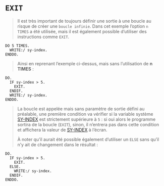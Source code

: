# **`EXIT`**

> Il est très important de toujours définir une sortie à une boucle au risque de créer une `boucle infinie`. Dans cet exemple l’option `n TIMES` a été utilisée, mais il est également possible d’utiliser des instructions comme `EXIT`.

```JS
DO 5 TIMES.
  WRITE:/ sy-index.
ENDDO.
```

> Ainsi en reprenant l’exemple ci-dessus, mais sans l’utilisation de **n TIMES** :

```JS
DO.
  IF sy-index > 5.
    EXIT.
  ENDIF.
  WRITE:/ sy-index.
ENDDO.
```

> La boucle est appelée mais sans paramètre de sortie défini au préalable, une première condition va vérifier si la variable système [SY-INDEX](../99_Help/02_SY-SYSTEM.md) est strictement supérieure à `5` : si oui alors le programme sortira de la boucle (`EXIT`), sinon, il n’entrera pas dans cette condition et affichera la valeur de [SY-INDEX](../99_Help/02_SY-SYSTEM.md) à l’écran.
>
> À noter qu’il aurait été possible également d’utiliser un `ELSE` sans qu’il n’y ait de changement dans le résultat :

```JS
DO.
  IF sy-index > 5.
    EXIT.
  ELSE.
    WRITE:/ sy-index.
  ENDIF.
ENDDO.
```
